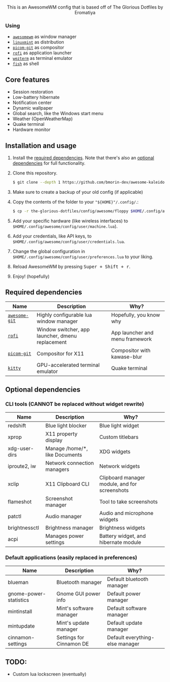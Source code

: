 <p align='center'>
	<br/>
    This is an AwesomeWM config that is based off of The Glorious Dotfiles by Eromatiya
</p>

### Using

- [`awesomewm`](https://awesomewm.org) as window manager
- [`linuxmint`](https://linuxmint.com/download.php) as distribution
- [`picom-git`](https://github.com/yshui/picom) as compositor
- [`rofi`](https://github.com/davatorium/rofi) as application launcher
- [`wezterm`](https://wezterm.org) as terminal emulator
- [`fish`](https://fishshell.com/) as shell

## Core features

+ Session restoration
+ Low-battery hibernate
+ Notification center
+ Dynamic wallpaper
+ Global search, like the Windows start menu
+ Weather (OpenWeatherMap) 
+ Quake terminal
+ Hardware monitor

## Installation and usage

1. Install the [required dependencies](#required-dependencies). Note that there's also an [optional dependencies](#optional-dependencies) for full functionality.
2. Clone this repository.

	```bash
	$ git clone --depth 1 https://github.com/bmorin-dev/awesome-kaleido/
	```

3. Make sure to create a backup of your old config (if applicable)
4. Copy the contents of the folder to your `"${HOME}"/.config/`.:

	```bash
	$ cp -r the-glorious-dotfiles/config/awesome/floppy $HOME/.config/awesome
	```

4. Add your specific hardware (like wireless interfaces) to `$HOME/.config/awesome/config/user/machine.lua`).
5. Add your credentials, like API keys, to `$HOME/.config/awesome/config/user/credentials.lua`.
6. Change the global configuration in `$HOME/.config/awesome/config/user/preferences.lua` to your liking.
7. Reload AwesomeWM by pressing <kbd>Super + Shift + r</kbd>.
8. Enjoy! (hopefully)



## Required dependencies

| Name | Description | Why? |
| --- | --- | --- |
| [`awesome-git`](https://github.com/awesomeWM/awesome) |  Highly configurable lua window manager | Hopefully, you know why |
| [`rofi`](https://github.com/davatorium/rofi) | Window switcher, app launcher, dmenu replacement | App launcher and menu framework |
| [`picom-git`](https://github.com/yshui/picom) | Compositor for X11 | Compositor with kawase-blur |
| [`kitty`](https://github.com/kovidgoyal/kitty) | GPU-accelerated terminal emulator | Quake terminal | 

## Optional dependencies

### CLI tools (CANNOT be replaced without widget rewrite)

| Name | Description | Why? |
| --- | --- | --- |
| redshift | Blue light blocker | Blue light widget |
| xprop | X11 property display | Custom titlebars |
| xdg-user-dirs | Manage /home/*, like Documents | XDG widgets |
| iproute2, iw | Network connection managers | Network widgets |
| xclip | X11 Clipboard CLI | Clipboard manager module, and for screenshots |
| flameshot | Screenshot manager | Tool to take screenshots |
| patctl | Audio manager | Audio and microphone widgets |
| brightnessctl | Brightness manager | Brightness widgets |
| acpi | Manages power settings | Battery widget, and hibernate module |

### Default applications (easily replaced in preferences)

| Name | Description | Why? |
| --- | --- | --- |
| blueman | Bluetooth manager | Default bluetooth manager |
| gnome-power-statistics | Gnome GUI power info | Default power manager |
| mintinstall | Mint's software manager | Default software manager |
| mintupdate | Mint's update manager | Default update manager |
| cinnamon-settings | Settings for Cinnamon DE | Default everything-else manager|

## TODO:

+ Custom lua lockscreen (eventually) 
